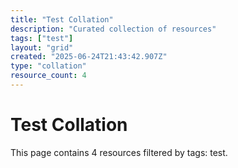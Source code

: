 ```yaml
---
title: "Test Collation"
description: "Curated collection of resources"
tags: ["test"]
layout: "grid"
created: "2025-06-24T21:43:42.907Z"
type: "collation"
resource_count: 4
---
```


# Test Collation

This page contains 4 resources filtered by tags: test.


<div class="resource-gallery" data-layout="grid">
  <div class="resource-item" id="resource-item-mc9sdq0sk1lpmv754j8"></div>
  <div class="resource-item" id="resource-item-mc9sdr33o798lbly4cl"></div>
  <div class="resource-item" id="resource-item-mc9sdsmsrqact12ei2c"></div>
  <div class="resource-item" id="resource-item-mc9sdstheyd2jk59ol8"></div>
</div>
